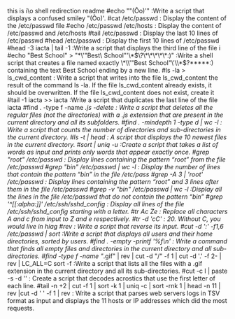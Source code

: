 this is i\o shell redirection readme
#echo "\"(Ôo)'" :Write a script that displays a confused smiley "(Ôo)'.
#cat /etc/passwd : Display the content of the /etc/passwd file
#echo /etc/passwd /etc/hosts : Display the content of /etc/passwd and /etc/hosts
#tail /etc/passwd : Display the last 10 lines of /etc/passwd
#head /etc/passwd : Display the first 10 lines of /etc/passwd
#head -3 iacta | tail -1 :Write a script that displays the third line of the file i
#echo "Best School" > "\*\\\'\"Best\ School\"\'\\\*$\?\*\*\*\*\*:)" :Write a shell script that creates a file named exactly \*\\'"Best School"\'\\*$\?\*\*\*\*\*:) containing the text Best School ending by a new line.
#ls -la > ls_cwd_content : Write a script that writes into the file ls_cwd_content the result of the command ls -la. If the file ls_cwd_content already exists, it should be overwritten. If the file ls_cwd_content does not exist, create it
#tail -1 iacta >> iacta :Write a script that duplicates the last line of the file iacta
#find . -type f -name *.js -delete : Write a script that deletes all the regular files (not the directories) with a .js extension that are present in the current directory and all its subfolders.
#find . -mindepth 1 -type d | wc -l : Write a script that counts the number of directories and sub-directories in the current directory.
#ls -t | head : A script that displays the 10 newest files in the current directory.
#sort | uniq -u :Create a script that takes a list of words as input and prints only words that appear exactly once.
#grep "root" /etc/passwd : Display lines containing the pattern “root” from the file /etc/passwd
#grep "bin" /etc/passwd | wc -l : Display the number of lines that contain the pattern “bin” in the file /etc/pass
#grep -A 3 | 'root' /etc/passwd : Display lines containing the pattern “root” and 3 lines after them in the file /etc/passwd
#grep -v "bin" /etc/passwd | wc -l :Display all the lines in the file /etc/passwd that do not contain the pattern “bin”
#grep '^[[:alpha:]]' /etc/ssh/sshd_config : Display all lines of the file /etc/ssh/sshd_config starting with a letter.
#tr Ac Ze : Replace all characters A and c from input to Z and e respectively.
#tr -d 'cC' : 20. Without C, you would live in hiag
#rev : Write a script that reverse its input.
#cut -d ':' -f1,6 /etc/passwd | sort :Write a script that displays all users and their home directories, sorted by users.
#find . -empty -printf '%f\n' : Write a command that finds all empty files and directories in the current directory and all sub-directories.
#find -type f -name "*.gif" | rev | cut -d "/" -f 1 | cut -d '.' -f 2- | rev | LC_ALL=C sort -f  :Write a script that lists all the files with a .gif extension in the current directory and all its sub-directories.
#cut -c l | paste -s -d '' : Create a script that decodes acrostics that use the first letter of each line.
#tail -n +2 | cut -f 1 | sort -k 1 | uniq -c | sort -rnk 1 | head -n 11 | rev |cut -d ' ' -f 1 | rev  : Write a script that parses web servers logs in TSV format as input and displays the 11 hosts or IP addresses which did the most requests.
